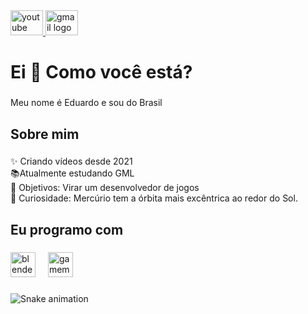 <div align="left">
  <a href="https://www.youtube.com/@OSapoEnsina888" target="_blank">
    <img src="https://raw.githubusercontent.com/maurodesouza/profile-readme-generator/master/src/assets/icons/social/youtube/default.svg" width="52" height="40" alt="youtube logo"  />
  </a>
  <a href="barbosaedu789@gmail.com" target="_blank">
    <img src="https://raw.githubusercontent.com/maurodesouza/profile-readme-generator/master/src/assets/icons/social/gmail/default.svg" width="52" height="40" alt="gmail logo"  />
  </a>
</div>

###

<h1 align="left">Ei 👋 Como você está?</h1>

###

<p align="left">Meu nome é Eduardo e sou do Brasil</p>

###

<h2 align="left">Sobre mim</h2>

###

<p align="left">✨ Criando vídeos desde 2021<br>📚Atualmente estudando GML<br>🎯 Objetivos: Virar um desenvolvedor de jogos<br>🎲 Curiosidade: Mercúrio tem a órbita mais excêntrica ao redor do Sol.</p>

###

<h2 align="left">Eu programo com</h2>

###

<div align="left">
  <img src="https://cdn.jsdelivr.net/gh/devicons/devicon/icons/blender/blender-original.svg" height="40" alt="blender logo"  />
  <img width="12" />
  <img src="https://skillicons.dev/icons?i=gamemakerstudio" height="40" alt="gamemakerstudio logo"  />
</div>

###

<img src="https://raw.githubusercontent.com/EduardoBdeSouza/EduardoBdeSouza/output/snake.svg" alt="Snake animation" />

###
